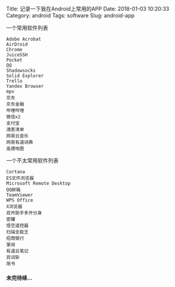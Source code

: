Title: 记录一下我在Android上常用的APP
Date: 2018-01-03 10:20:33
Category: android
Tags: software
Slug: android-app

一个常用软件列表
```
Adobe Acrobat
AirDroid
Chrome
JuiceSSH
Pocket
QQ
Shadowsocks
Solid Explorer
Trello
Yandex Browser
mpv
京东
京东金融
哔哩哔哩
微信x2
支付宝
滴答清单
网易云音乐
网易有道词典
高德地图
```

一个不太常用软件列表
```
Cortana
ES文件浏览器
Microsoft Remote Desktop
QQ邮箱
TeamViewer
WPS Office
X浏览器
双开助手多开分身
密罐
悟空遥控器
扫描全能王
招商银行
掌阅
有道云笔记
百词斩
简书
```

#### 未完待续...
